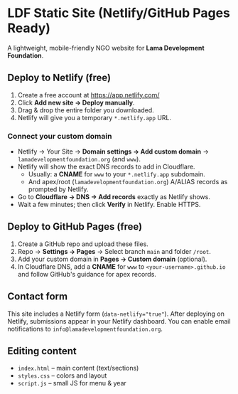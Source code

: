 # LDF Static Site (Netlify/GitHub Pages Ready)

A lightweight, mobile-friendly NGO website for **Lama Development Foundation**.

## Deploy to Netlify (free)
1. Create a free account at https://app.netlify.com/
2. Click **Add new site → Deploy manually**.
3. Drag & drop the entire folder you downloaded.
4. Netlify will give you a temporary `*.netlify.app` URL.

### Connect your custom domain
- Netlify → Your Site → **Domain settings → Add custom domain** → `lamadevelopmentfoundation.org` (and `www`).
- Netlify will show the exact DNS records to add in Cloudflare.
  - Usually: a **CNAME** for `www` to your `*.netlify.app` subdomain.
  - And apex/root (`lamadevelopmentfoundation.org`) A/ALIAS records as prompted by Netlify.
- Go to **Cloudflare → DNS → Add records** exactly as Netlify shows.
- Wait a few minutes; then click **Verify** in Netlify. Enable HTTPS.

## Deploy to GitHub Pages (free)
1. Create a GitHub repo and upload these files.
2. Repo → **Settings → Pages** → Select branch `main` and folder `/root`.
3. Add your custom domain in **Pages → Custom domain** (optional).
4. In Cloudflare DNS, add a **CNAME** for `www` to `<your-username>.github.io` and follow GitHub's guidance for apex records.

## Contact form
This site includes a Netlify form (`data-netlify="true"`). After deploying on Netlify, submissions appear in your Netlify dashboard. You can enable email notifications to `info@lamadevelopmentfoundation.org`.

## Editing content
- `index.html` – main content (text/sections)
- `styles.css` – colors and layout
- `script.js` – small JS for menu & year
